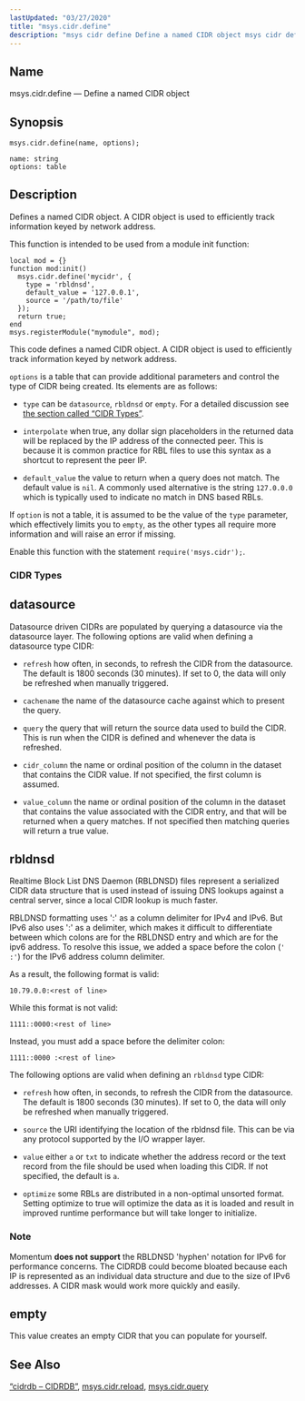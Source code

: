 ```yaml
---
lastUpdated: "03/27/2020"
title: "msys.cidr.define"
description: "msys cidr define Define a named CIDR object msys cidr define name options Defines a named CIDR object A CIDR object is used to efficiently track information keyed by network address This function is intended to be used from a module init function Example 70 51 msys cidr define example..."
---
```


<a name="lua.ref.msys.cidr.define"></a> 
## Name

msys.cidr.define — Define a named CIDR object

<a name="idp17618976"></a> 
## Synopsis

`msys.cidr.define(name, options);`

```
name: string
options: table
```
<a name="idp17621968"></a> 
## Description

Defines a named CIDR object. A CIDR object is used to efficiently track information keyed by network address.

This function is intended to be used from a module init function:

<a name="lua.ref.msys.cidr.define.example"></a> 


```
local mod = {}
function mod:init()
  msys.cidr.define('mycidr', {
    type = 'rbldnsd',
    default_value = '127.0.0.1',
    source = '/path/to/file'
  });
  return true;
end
msys.registerModule("mymodule", mod);
```

This code defines a named CIDR object. A CIDR object is used to efficiently track information keyed by network address.

`options` is a table that can provide additional parameters and control the type of CIDR being created. Its elements are as follows:

*   `type` can be `datasource`, `rbldnsd` or `empty`. For a detailed discussion see [the section called “CIDR Types”](/momentum/4/lua/ref-msys-cidr-define#lua.ref.msys.cidr.define.type).

*   `interpolate` when true, any dollar sign placeholders in the returned data will be replaced by the IP address of the connected peer. This is because it is common practice for RBL files to use this syntax as a shortcut to represent the peer IP.

*   `default_value` the value to return when a query does not match. The default value is `nil`. A commonly used alternative is the string `127.0.0.0` which is typically used to indicate no match in DNS based RBLs.

If `option` is not a table, it is assumed to be the value of the `type` parameter, which effectively limits you to `empty`, as the other types all require more information and will raise an error if missing.

Enable this function with the statement `require('msys.cidr');`.

<a name="lua.ref.msys.cidr.define.type"></a> 
### CIDR Types

## <a name="idp17640848"></a> datasource

Datasource driven CIDRs are populated by querying a datasource via the datasource layer. The following options are valid when defining a datasource type CIDR:

*   `refresh` how often, in seconds, to refresh the CIDR from the datasource. The default is 1800 seconds (30 minutes). If set to 0, the data will only be refreshed when manually triggered.

*   `cachename` the name of the datasource cache against which to present the query.

*   `query` the query that will return the source data used to build the CIDR. This is run when the CIDR is defined and whenever the data is refreshed.

*   `cidr_column` the name or ordinal position of the column in the dataset that contains the CIDR value. If not specified, the first column is assumed.

*   `value_column` the name or ordinal position of the column in the dataset that contains the value associated with the CIDR entry, and that will be returned when a query matches. If not specified then matching queries will return a true value.

## <a name="idp17649952"></a> rbldnsd

Realtime Block List DNS Daemon (RBLDNSD) files represent a serialized CIDR data structure that is used instead of issuing DNS lookups against a central server, since a local CIDR lookup is much faster.

RBLDNSD formatting uses ':' as a column delimiter for IPv4 and IPv6\. But IPv6 also uses ':' as a delimiter, which makes it difficult to differentiate between which colons are for the RBLDNSD entry and which are for the ipv6 address. To resolve this issue, we added a space before the colon (`' :'`) for the IPv6 address column delimiter.

As a result, the following format is valid:

`10.79.0.0:<rest of line>`

While this format is not valid:

`1111::0000:<rest of line>`

Instead, you must add a space before the delimiter colon:

`1111::0000 :<rest of line>`

The following options are valid when defining an `rbldnsd` type CIDR:

*   `refresh` how often, in seconds, to refresh the CIDR from the datasource. The default is 1800 seconds (30 minutes). If set to 0, the data will only be refreshed when manually triggered.

*   `source` the URI identifying the location of the rbldnsd file. This can be via any protocol supported by the I/O wrapper layer.

*   `value` either `a` or `txt` to indicate whether the address record or the text record from the file should be used when loading this CIDR. If not specified, the default is `a`.

*   `optimize` some RBLs are distributed in a non-optimal unsorted format. Setting optimize to true will optimize the data as it is loaded and result in improved runtime performance but will take longer to initialize.

### Note

Momentum **does not support**             the RBLDNSD 'hyphen' notation for IPv6 for performance concerns. The CIDRDB could become bloated because each IP is represented as an individual data structure and due to the size of IPv6 addresses. A CIDR mask would work more quickly and easily.

## <a name="idp17667360"></a> empty

This value creates an empty CIDR that you can populate for yourself.

<a name="idp17668656"></a> 
## See Also

[“cidrdb – CIDRDB”](/momentum/4/modules/cidrdb), [msys.cidr.reload](/momentum/4/lua/ref-msys-cidr-reload), [msys.cidr.query](/momentum/4/lua/ref-msys-cidr-query)